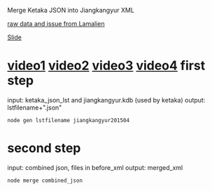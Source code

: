 Merge Ketaka JSON into Jiangkangyur XML

[raw data and issue from Lamalien](https://drive.google.com/folderview?id=0B3g92NNibDrQfmJWVHR3TUpSNFRpanRQS3RkZkp3UFBFTnV3dVpLaW55RFJXcU1rSTlkUHc&usp=sharing_eid)

[Slide](https://docs.google.com/presentation/d/1s11_T_H4JPHgV17RGpGAUmMRnmG-jSm-fu-uFuXXdlI/edit?usp=sharing)

[video1](https://www.youtube.com/watch?v=R1VN-DJf3Do)
[video2](https://www.youtube.com/watch?v=A2k74Civ9Ks)
[video3](https://www.youtube.com/watch?v=4ZvYlH5TTSk)
[video4](https://www.youtube.com/watch?v=GKCmkwuD0xc)
first step
=====
input: ketaka_json_lst and jiangkangyur.kdb (used by ketaka)
output: lstfilename+".json"

    node gen lstfilename jiangkangyur201504


second step
=====
input: combined json, files in before_xml
output: merged_xml 

    node merge combined_json
